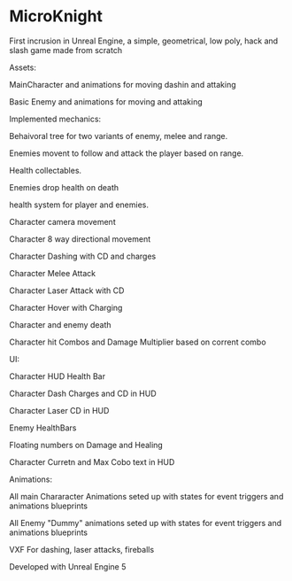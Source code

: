 # MicroKnight


First incrusion in Unreal Engine, a simple, geometrical, low poly, hack and slash game made from scratch

Assets:

MainCharacter and animations for moving dashin and attaking

Basic Enemy and animations for moving and attaking



Implemented mechanics:

Behaivoral tree for two variants of enemy, melee and range.

Enemies movent to follow and attack the player based on range.

Health collectables.

Enemies drop health on death

health system for player and enemies.

Character camera movement

Character 8 way directional movement

Character Dashing with CD and charges

Character Melee Attack

Character Laser Attack with CD

Character Hover with Charging

Character and enemy death

Character hit Combos and Damage Multiplier based on corrent combo





UI:

Character HUD Health Bar

Character Dash Charges and CD in HUD

Character Laser CD in HUD

Enemy HealthBars

Floating numbers on Damage and Healing

Character Curretn and Max Cobo text in HUD



Animations:

All main Chararacter Animations seted up with states for event triggers and animations blueprints

All Enemy "Dummy" animations seted up with states for event triggers and animations blueprints

VXF For dashing, laser attacks, fireballs

Developed with Unreal Engine 5
